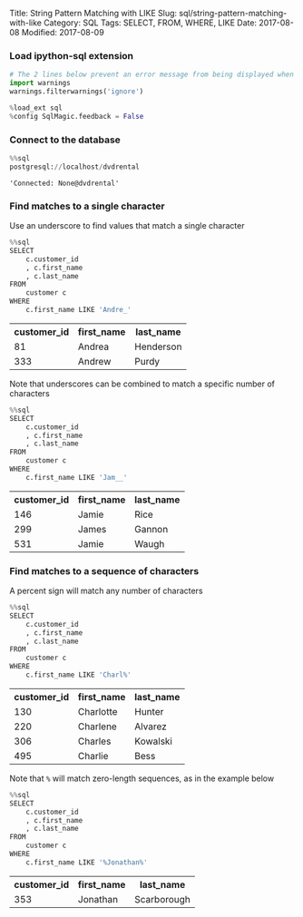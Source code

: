 
Title: String Pattern Matching with LIKE
Slug: sql/string-pattern-matching-with-like
Category: SQL
Tags: SELECT, FROM, WHERE, LIKE
Date: 2017-08-08
Modified: 2017-08-09

### Load ipython-sql extension


```python
# The 2 lines below prevent an error message from being displayed when we run %load_ext sql
import warnings
warnings.filterwarnings('ignore')

%load_ext sql
%config SqlMagic.feedback = False
```

### Connect to the database


```python
%%sql
postgresql://localhost/dvdrental
```




    'Connected: None@dvdrental'



### Find matches to a single character
Use an underscore to find values that match a single character


```python
%%sql
SELECT
    c.customer_id
    , c.first_name
    , c.last_name
FROM
    customer c
WHERE
    c.first_name LIKE 'Andre_'
```




<table>
    <tr>
        <th>customer_id</th>
        <th>first_name</th>
        <th>last_name</th>
    </tr>
    <tr>
        <td>81</td>
        <td>Andrea</td>
        <td>Henderson</td>
    </tr>
    <tr>
        <td>333</td>
        <td>Andrew</td>
        <td>Purdy</td>
    </tr>
</table>



Note that underscores can be combined to match a specific number of characters


```python
%%sql
SELECT
    c.customer_id
    , c.first_name
    , c.last_name
FROM
    customer c
WHERE
    c.first_name LIKE 'Jam__'
```




<table>
    <tr>
        <th>customer_id</th>
        <th>first_name</th>
        <th>last_name</th>
    </tr>
    <tr>
        <td>146</td>
        <td>Jamie</td>
        <td>Rice</td>
    </tr>
    <tr>
        <td>299</td>
        <td>James</td>
        <td>Gannon</td>
    </tr>
    <tr>
        <td>531</td>
        <td>Jamie</td>
        <td>Waugh</td>
    </tr>
</table>



### Find matches to a sequence of characters
A percent sign will match any number of characters


```python
%%sql
SELECT
    c.customer_id
    , c.first_name
    , c.last_name
FROM
    customer c
WHERE
    c.first_name LIKE 'Charl%'
```




<table>
    <tr>
        <th>customer_id</th>
        <th>first_name</th>
        <th>last_name</th>
    </tr>
    <tr>
        <td>130</td>
        <td>Charlotte</td>
        <td>Hunter</td>
    </tr>
    <tr>
        <td>220</td>
        <td>Charlene</td>
        <td>Alvarez</td>
    </tr>
    <tr>
        <td>306</td>
        <td>Charles</td>
        <td>Kowalski</td>
    </tr>
    <tr>
        <td>495</td>
        <td>Charlie</td>
        <td>Bess</td>
    </tr>
</table>



Note that ```%``` will match zero-length sequences, as in the example below


```python
%%sql
SELECT
    c.customer_id
    , c.first_name
    , c.last_name
FROM
    customer c
WHERE
    c.first_name LIKE '%Jonathan%'
```




<table>
    <tr>
        <th>customer_id</th>
        <th>first_name</th>
        <th>last_name</th>
    </tr>
    <tr>
        <td>353</td>
        <td>Jonathan</td>
        <td>Scarborough</td>
    </tr>
</table>
